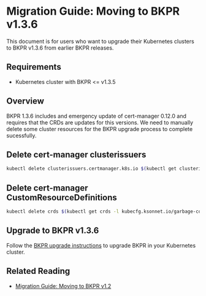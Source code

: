 # Migration Guide: Moving to BKPR v1.3.6

This document is for users who want to upgrade their Kubernetes clusters to BKPR v1.3.6 from earlier BKPR releases.

## Requirements

* Kubernetes cluster with BKPR <= v1.3.5

## Overview

BKPR 1.3.6 includes and emergency update of cert-manager 0.12.0 and requires that the CRDs are updates for this versions. We need to manually delete some cluster resources for the BKPR upgrade process to complete sucessfully.

## Delete cert-manager clusterissuers

```bash
kubectl delete clusterissuers.certmanager.k8s.io $(kubectl get clusterissuers.certmanager.k8s.io -o jsonpath="{.items[0:].metadata.name}")
```

## Delete cert-manager CustomResourceDefinitions

```bash
kubectl delete crds $(kubectl get crds -l kubecfg.ksonnet.io/garbage-collect-tag=kube_prod_runtime -o jsonpath="{.items[0:].metadata.name}")
```

## Upgrade to BKPR v1.3.6

Follow the [BKPR upgrade instructions](../workflow.md#upgrading) to upgrade BKPR in your Kubernetes cluster.

## Related Reading

- [Migration Guide: Moving to BKPR v1.2](bkpr-1.2-migration-guide.md)
